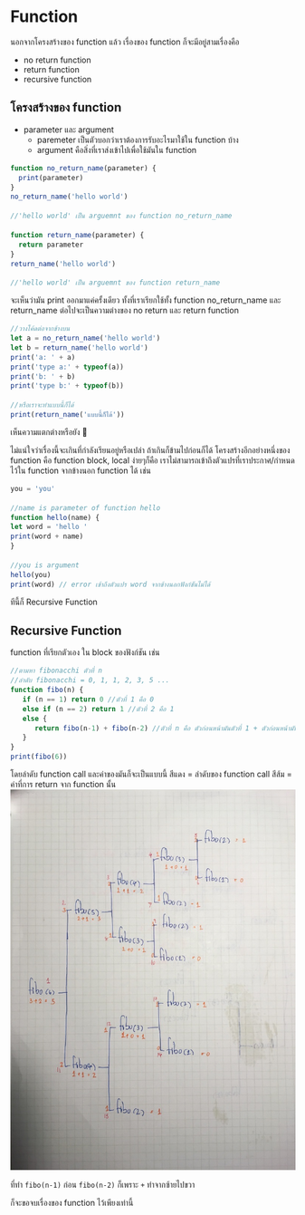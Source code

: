 # Function
นอกจากโครงสร้างของ function แล้ว เรื่องของ function ก็จะมีอยู่สามเรื่องคือ 
* no return function
* return function
* recursive function 

## โครงสร้างของ function

* parameter และ argument
    * paremeter เป็นตัวบอกว่าเราต้องการรับอะไรมาใช้ใน function บ้าง
    * argument คือสิ่งที่เราส่งเข้าไปเพื่อใช้มันใน function 

```javascript
function no_return_name(parameter) {
  print(parameter)
}
no_return_name('hello world')

//'hello world' เป็น arguemnt ของ function no_return_name

function return_name(parameter) {
  return parameter 
}
return_name('hello world')

//'hello world' เป็น arguemnt ของ function return_name
```
จะเห็นว่ามัน print ออกมาแค่ครั้งเดียว ทั้งที่เราเรียกใช้ทั้ง function no_return_name และ return_name
ต่อไปจะเป็นความต่างของ no return และ return function 
```javascript
//วางโค้ดต่อจากข้างบน
let a = no_return_name('hello world')
let b = return_name('hello world')
print('a: ' + a)
print('type a:' + typeof(a))
print('b: ' + b)
print('type b:' + typeof(b))

//หรือเราจะทำแบบนี้ก็ได้ 
print(return_name('แบบนี้ก็ได้'))
```
เห็นความแตกต่างหรือยัง 🙂

ไม่แน่ใจว่าเรื่องนี้จะเกินที่กำลังเรียนอยู่หรือเปล่า ถ้าเกินก็ข้ามไปก่อนก็ได้ 
โครงสร้างอีกอย่างหนึ่งของ function คือ function block, local ง่ายๆก็คือ เราไม่สามารถเข้าถึงตัวแปรที่เราประกาศ/กำหนดไว้ใน function จากข้างนอก function ได้ เช่น
```javascript
you = 'you'

//name is parameter of function hello
function hello(name) {
let word = 'hello '
print(word + name)
}

//you is argument
hello(you)
print(word) // error เข้าถึงตัวแปร word จากข้างนอกฟังก์ชันไม่ได้
```

ทีนี้ก็ Recursive Function
## Recursive Function 
function ที่เรียกตัวเอง ใน block ของฟังก์ชัน เช่น
```javascript
//ตามหา fibonacchi ตัวที่ n
//ลำดับ fibonacchi = 0, 1, 1, 2, 3, 5 ...
function fibo(n) {
   if (n == 1) return 0 //ตัวที่ 1 คือ 0
   else if (n == 2) return 1 //ตัวที่ 2 คือ 1
   else {
      return fibo(n-1) + fibo(n-2) //ตัวที่ n คือ ตัวก่อนหน้ามันตัวที่ 1 + ตัวก่อนหน้ามันตัวที่ 2 
   }
}
print(fibo(6))

```
โดยลำดับ function call และค่าของมันก็จะเป็นแบบนี้
สีแดง = ลำดับของ function call
สีส้ม = ค่าที่การ return จาก function นั้น
![recursive_fibo](recursive_fibo.jpg)

ที่ทำ `fibo(n-1)` ก่อน `fibo(n-2)` ก็เพราะ `+` ทำจากซ้ายไปขวา 

ก็จะขอจบเรื่องของ function ไว้เพียงเท่านี้ 
